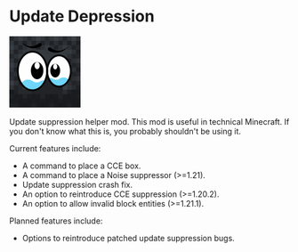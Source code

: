 # Update Depression

![logo.png](src/main/resources/assets/update-depression/icon.png)

Update suppression helper mod. This mod is useful in technical Minecraft. If you don't know what this is, you probably
shouldn't be using it.

Current features include:
- A command to place a CCE box.
- A command to place a Noise suppressor (>=1.21).
- Update suppression crash fix.
- An option to reintroduce CCE suppression (>=1.20.2).
- An option to allow invalid block entities (>=1.21.1).

Planned features include:
- Options to reintroduce patched update suppression bugs.
